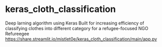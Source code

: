 # keras_cloth_classification
Deep larning algorithm using Keras 
Built for increasing efficiency of classifying clothes into different category for a refugee-focused NGO Refureegee
https://share.streamlit.io/mistlet0e/keras_cloth_classification/main/app.py
